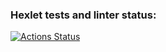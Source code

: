 ### Hexlet tests and linter status:
[![Actions Status](https://github.com/ZDaria/python-project-lvl1/workflows/hexlet-check/badge.svg)](https://github.com/ZDaria/python-project-lvl1/actions)